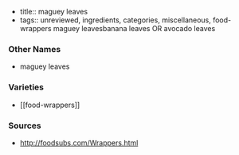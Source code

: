 - title:: maguey leaves
- tags:: unreviewed, ingredients, categories, miscellaneous, food-wrappers
maguey leavesbanana leaves OR avocado leaves

### Other Names

* maguey leaves

### Varieties

* [[food-wrappers]]

### Sources
* http://foodsubs.com/Wrappers.html
